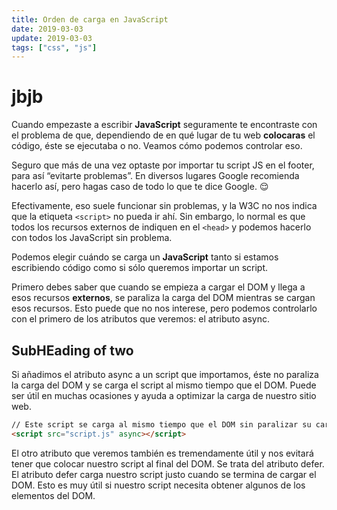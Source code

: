 ```yaml
---
title: Orden de carga en JavaScript
date: 2019-03-03
update: 2019-03-03
tags: ["css", "js"]
---
```

# jbjb

Cuando empezaste a escribir **JavaScript** seguramente te encontraste con el problema de que, dependiendo de en qué lugar de tu web **colocaras** el código, éste se 
ejecutaba o no. Veamos cómo podemos controlar eso.

Seguro que más de una vez optaste por importar tu script JS en el footer, para así “evitarte problemas”. En diversos lugares Google recomienda hacerlo así, pero hagas caso de todo lo que te dice Google. 😌

Efectivamente, eso suele funcionar sin problemas, y la W3C no nos indica que la etiqueta `<script>` no pueda ir ahí. Sin embargo, lo normal es que todos los recursos externos de indiquen en el `<head>` y podemos hacerlo con todos los JavaScript sin problema.

Podemos elegir cuándo se carga un **JavaScript** tanto si estamos escribiendo código como si sólo queremos importar un script.

Primero debes saber que cuando se empieza a cargar el DOM y llega a esos recursos **externos**, se paraliza la carga del DOM mientras se cargan esos recursos. Esto puede que no nos interese, pero podemos controlarlo con el primero de los atributos que veremos: el atributo async.

## SubHEading of two
Si añadimos el atributo async a un script que importamos, éste no paraliza la carga del DOM y se carga el script al mismo tiempo que el DOM. Puede ser útil en muchas ocasiones y ayuda a optimizar la carga de nuestro sitio web.

```html
// Este script se carga al mismo tiempo que el DOM sin paralizar su carga
<script src="script.js" async></script>
```

El otro atributo que veremos también es tremendamente útil y nos evitará tener que colocar nuestro script al final del DOM. Se trata del atributo defer. El atributo defer carga nuestro script justo cuando se termina de cargar el DOM. Esto es muy útil si nuestro script necesita obtener algunos de los elementos del DOM.

